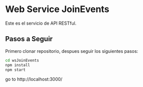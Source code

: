 # Web Service JoinEvents
Este es el servicio de API RESTful. 
## Pasos a Seguir
Primero clonar repositorio, despues seguir los siguientes pasos:
```sh
cd wsJoinEvents
npm install
npm start
```

go to http://localhost:3000/
